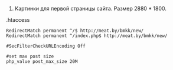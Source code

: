 ﻿1. Картинки для первой страницы сайта. Размер 2880 * 1800.

.htaccess

```
RedirectMatch permanent ^/$ http://meat.by/bmkk/new/
RedirectMatch permanent ^/index.php$ http://meat.by/bmkk/new/

#SecFilterCheckURLEncoding Off

#set max post size
php_value post_max_size 20M
```
